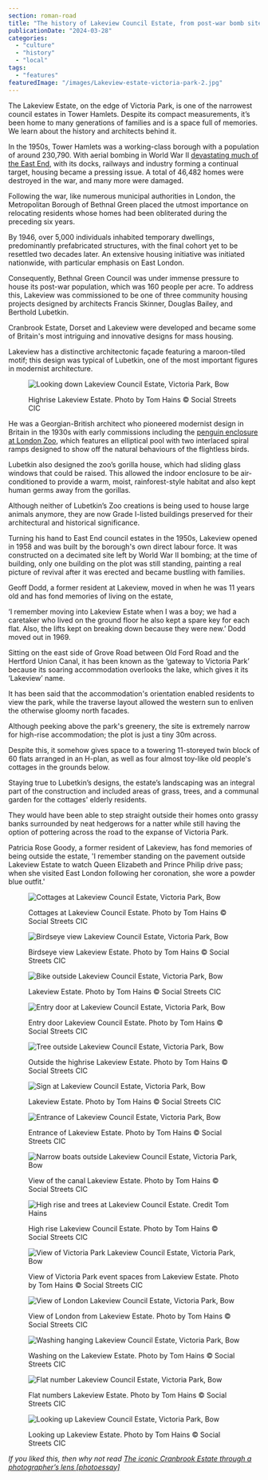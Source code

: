 ```yaml
---
section: roman-road
title: "The history of Lakeview Council Estate, from post-war bomb site to Victoria Park’s gateway"
publicationDate: "2024-03-28"
categories: 
  - "culture"
  - "history"
  - "local"
tags: 
  - "features"
featuredImage: "/images/Lakeview-estate-victoria-park-2.jpg"
---
```


The Lakeview Estate, on the edge of Victoria Park, is one of the narrowest council estates in Tower Hamlets. Despite its compact measurements, it’s been home to many generations of families and is a space full of memories. We learn about the history and architects behind it.

In the 1950s, Tower Hamlets was a working-class borough with a population of around 230,790. With aerial bombing in World War II [devastating much of the East End](https://romanroadlondon.com/blitz-bomb-damage-map-ww2-bow-mile-end-globe-town-fish-island-hackney-wick/), with its docks, railways and industry forming a continual target, housing became a pressing issue. A total of 46,482 homes were destroyed in the war, and many more were damaged. 

Following the war, like numerous municipal authorities in London, the Metropolitan Borough of Bethnal Green placed the utmost importance on relocating residents whose homes had been obliterated during the preceding six years. 

By 1946, over 5,000 individuals inhabited temporary dwellings, predominantly prefabricated structures, with the final cohort yet to be resettled two decades later. An extensive housing initiative was initiated nationwide, with particular emphasis on East London. 

Consequently, Bethnal Green Council was under immense pressure to house its post-war population, which was 160 people per acre. To address this, Lakeview was commissioned to be one of three community housing projects designed by architects Francis Skinner, Douglas Bailey, and Berthold Lubetkin. 

Cranbrook Estate, Dorset and Lakeview were developed and became some of Britain's most intriguing and innovative designs for mass housing.

Lakeview has a distinctive architectonic façade featuring a maroon-tiled motif; this design was typical of Lubetkin, one of the most important figures in modernist architecture. 

<figure>

![Looking down Lakeview Council Estate, Victoria Park, Bow](/images/Lakeview-estate-victoria-park-10-1024x683.jpg)

<figcaption>

Highrise Lakeview Estate. Photo by Tom Hains © Social Streets CIC

</figcaption>

</figure>

He was a Georgian-British architect who pioneered modernist design in Britain in the 1930s with early commissions including the [penguin enclosure at London Zoo](https://www.londonzoo.org/zoo-stories/history-of-london-zoo/lubetkin-penguin-pool), which features an elliptical pool with two interlaced spiral ramps designed to show off the natural behaviours of the flightless birds. 

Lubetkin also designed the zoo’s gorilla house, which had sliding glass windows that could be raised. This allowed the indoor enclosure to be air-conditioned to provide a warm, moist, rainforest-style habitat and also kept human germs away from the gorillas. 

Although neither of Lubetkin’s Zoo creations is being used to house large animals anymore, they are now Grade I-listed buildings preserved for their architectural and historical significance.

Turning his hand to East End council estates in the 1950s, Lakeview opened in 1958 and was built by the borough's own direct labour force. It was constructed on a decimated site left by World War II bombing; at the time of building, only one building on the plot was still standing, painting a real picture of revival after it was erected and became bustling with families.

Geoff Dodd, a former resident at Lakeview, moved in when he was 11 years old and has fond memories of living on the estate, 

‘I remember moving into Lakeview Estate when I was a boy; we had a caretaker who lived on the ground floor he also kept a spare key for each flat. Also, the lifts kept on breaking down because they were new.’ Dodd moved out in 1969. 

Sitting on the east side of Grove Road between Old Ford Road and the Hertford Union Canal, it has been known as the ‘gateway to Victoria Park’ because its soaring accommodation overlooks the lake, which gives it its ‘Lakeview’ name.

It has been said that the accommodation's orientation enabled residents to view the park, while the traverse layout allowed the western sun to enliven the otherwise gloomy north facades.

Although peeking above the park's greenery, the site is extremely narrow for high-rise accommodation; the plot is just a tiny 30m across.  

Despite this, it somehow gives space to a towering 11-storeyed twin block of 60 flats arranged in an H-plan, as well as four almost toy-like old people's cottages in the grounds below. 

Staying true to Lubetkin’s designs, the estate’s landscaping was an integral part of the construction and included areas of grass, trees, and a communal garden for the cottages' elderly residents. 

They would have been able to step straight outside their homes onto grassy banks surrounded by neat hedgerows for a natter while still having the option of pottering across the road to the expanse of Victoria Park. 

Patricia Rose Goody, a former resident of Lakeview, has fond memories of being outside the estate, 'I remember standing on the pavement outside Lakeview Estate to watch Queen Elizabeth and Prince Philip drive pass; when she visited East London following her coronation, she wore a powder blue outfit.'

<figure>

![Cottages at Lakeview Council Estate, Victoria Park, Bow](/images/Lakeview-estate-victoria-park-1-1024x683.jpg)

<figcaption>

Cottages at Lakeview Council Estate. Photo by Tom Hains © Social Streets CIC

</figcaption>

</figure>

<figure>

![Birdseye view Lakeview Council Estate, Victoria Park, Bow](/images/Lakeview-estate-victoria-park-9-1024x683.jpg)

<figcaption>

Birdseye view Lakeview Estate. Photo by Tom Hains © Social Streets CIC

</figcaption>

</figure>

<figure>

![Bike outside Lakeview Council Estate, Victoria Park, Bow](/images/Lakeview-estate-victoria-park-3-1024x683.jpg)

<figcaption>

Lakeview Estate. Photo by Tom Hains © Social Streets CIC

</figcaption>

</figure>

<figure>

![Entry door at Lakeview Council Estate, Victoria Park, Bow](/images/Lakeview-estate-victoria-park-4-1024x683.jpg)

<figcaption>

Entry door Lakeview Council Estate. Photo by Tom Hains © Social Streets CIC

</figcaption>

</figure>

<figure>

![Tree outside Lakeview Council Estate, Victoria Park, Bow](/images/Lakeview-estate-victoria-park-6-1024x683.jpg)

<figcaption>

Outside the highrise Lakeview Estate. Photo by Tom Hains © Social Streets CIC

</figcaption>

</figure>

<figure>

![Sign at Lakeview Council Estate, Victoria Park, Bow](/images/Lakeview-estate-victoria-park-5-1024x683.jpg)

<figcaption>

Lakeview Estate. Photo by Tom Hains © Social Streets CIC

</figcaption>

</figure>

<figure>

![Entrance of Lakeview Council Estate, Victoria Park, Bow](/images/Lakeview-estate-victoria-park-7-1024x683.jpg)

<figcaption>

Entrance of Lakeview Estate. Photo by Tom Hains © Social Streets CIC

</figcaption>

</figure>

<figure>

![Narrow boats outside Lakeview Council Estate, Victoria Park, Bow](/images/Lakeview-estate-victoria-park-8-1024x683.jpg)

<figcaption>

View of the canal Lakeview Estate. Photo by Tom Hains © Social Streets CIC

</figcaption>

</figure>

<figure>

![High rise and trees at Lakeview Council Estate. Credit Tom Hains](/images/Lakeview-estate-victoria-park-2-1024x683.jpg)

<figcaption>

High rise Lakeview Council Estate. Photo by Tom Hains © Social Streets CIC

</figcaption>

</figure>

<figure>

![View of Victoria Park Lakeview Council Estate, Victoria Park, Bow](/images/Lakeview-estate-victoria-park-13-1024x683.jpg)

<figcaption>

View of Victoria Park event spaces from Lakeview Estate. Photo by Tom Hains © Social Streets CIC

</figcaption>

</figure>

<figure>

![View of London Lakeview Council Estate, Victoria Park, Bow](/images/Lakeview-estate-victoria-park-12-1024x683.jpg)

<figcaption>

View of London from Lakeview Estate. Photo by Tom Hains © Social Streets CIC

</figcaption>

</figure>

<figure>

![Washing hanging Lakeview Council Estate, Victoria Park, Bow](/images/Lakeview-estate-victoria-park-14-1024x683.jpg)

<figcaption>

Washing on the Lakeview Estate. Photo by Tom Hains © Social Streets CIC

</figcaption>

</figure>

<figure>

![Flat number Lakeview Council Estate, Victoria Park, Bow](/images/Lakeview-estate-victoria-park-15-1024x683.jpg)

<figcaption>

Flat numbers Lakeview Estate. Photo by Tom Hains © Social Streets CIC

</figcaption>

</figure>

<figure>

![Looking up Lakeview Council Estate, Victoria Park, Bow](/images/Lakeview-estate-victoria-park-16-1024x683.jpg)

<figcaption>

Looking up Lakeview Estate. Photo by Tom Hains © Social Streets CIC

</figcaption>

</figure>

_If you liked this, then why not read [The iconic Cranbrook Estate through a photographer’s lens \[photoessay\]](https://romanroadlondon.com/cranbrook-estate-in-pictures/)_

